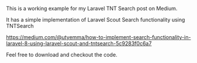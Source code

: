This is a working example for my Laravel TNT Search post on Medium.

It has a simple implementation of Laravel Scout Search functionality using TNTSearch

https://medium.com/@utyemma/how-to-implement-search-functionality-in-laravel-8-using-laravel-scout-and-tntsearch-5c9283f0c6a7

Feel free to download and checkout the code.
